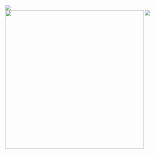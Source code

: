 
<!--
**InSooBae/InSooBae** is a ✨ _special_ ✨ repository because its `README.md` (this file) appears on your GitHub profile.

Here are some ideas to get you started:

- 🔭 I’m currently working on ...
- 🌱 I’m currently learning ...
- 👯 I’m looking to collaborate on ...
- 🤔 I’m looking for help with ...
- 💬 Ask me about ...
- 📫 How to reach me: ...
- 😄 Pronouns: ...
- ⚡ Fun fact: ...
-->
<img align='center' src="https://capsule-render.vercel.app/api?type=waving&text=InSoo&animation=fadeIn&fontColor=FFD700&color=228B22">

<!-- ![Anurag's GitHub stats](https://github-readme-stats.vercel.app/api?username=InSooBae&show_icons=true&theme=radical) -->
<div>
    <img align="left" width=433px src="https://github-readme-stats.vercel.app/api?username=InSooBae&show_icons=true&theme=radical"> 
    <a href="https://solved.ac/profile/shipinwater">
	    <img src="http://mazassumnida.wtf/api/v2/generate_badge?boj=shipinwater">
    </a>
</div>
